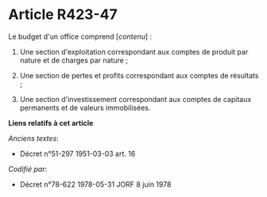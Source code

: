 # Article R423-47

Le budget d'un office comprend [*contenu*] :

1. Une section d'exploitation correspondant aux comptes de produit par nature et de charges par nature ;

2. Une section de pertes et profits correspondant aux comptes de résultats ;

3. Une section d'investissement correspondant aux comptes de capitaux permanents et de valeurs immobilisées.

**Liens relatifs à cet article**

_Anciens textes_:

  - Décret n°51-297 1951-03-03 art. 16

_Codifié par_:

  - Décret n°78-622 1978-05-31 JORF 8 juin 1978
